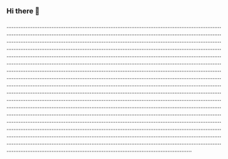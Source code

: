 ### Hi there 👋

.......................................................................................................................................................................................................................................................................................................................................................................................................................................................................................................................................................................................................................................................................................................................................................................................................................................................................................................................................................................................................................................................................................................................................................................................................................................................................................................................................................................................................................................................................................................................................................................................................................................................................................................................................................................................................................................................................................................................................................................................................................................................................................................................................................................................................................................................................................................